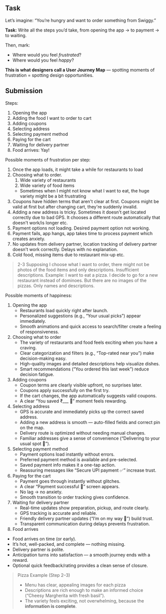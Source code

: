 ## Task
Let’s imagine:
“You’re hungry and want to order something from Swiggy.”

**Task:** Write all the steps you’d take, from opening the app → to payment → to waiting.

Then, mark:
- Where would you feel _frustrated_?
- Where would you feel _happy_?

**This is what designers call a User Journey Map** — spotting moments of frustration = spotting design opportunities.

## Submission
Steps:
1. Opening the app
2. Adding the food I want to order to cart
3. Adding coupons
4. Selecting address
5. Selecting payment method
6. Paying for the cart
7. Waiting for delivery partner
8. Food arrives: Yay!

Possible moments of frustration per step:
1. Once the app loads, it might take a while for restaurants to load
2. Choosing what to order.
	1. Wide variety of restaurants
	2. Wide variety of food items
	- Sometimes when I might not know what I want to eat, the huge variety might be a bit frustrating
3. Coupons have hidden terms that aren't clear at first. Coupons might be valid at first but after changing cart, they're suddenly invalid.
4. Adding a new address is tricky. Sometimes it doesn't get located correctly due to bad GPS. It chooses a different route automatically that doesn't work/is longer etc.
5. Payment options not loading. Desired payment option not working.
6. Payment fails, app hangs, app takes time to process payment which creates anxiety.
7. No updates from delivery partner, location tracking of delivery partner doesn't work correctly. Delays with no explanation. 
8. Cold food, missing items due to restaurant mix-up etc.

>2-3
>Supposing I choose what I want to order, there might not be photos of the food items and only descriptions. Insufficient descriptions.
>Example: 
>I want to eat a pizza. I decide to go for a new restaurant instead of dominoes. But there are no images of the pizzas. Only names and descriptions.

Possible moments of happiness:
1. Opening the app
	- Restaurants load quickly right after launch.
	- Personalized suggestions (e.g., “Your usual picks”) appear immediately.
	- Smooth animations and quick access to search/filter create a feeling of responsiveness.
2. Choosing what to order
	- The variety of restaurants and food feels exciting when you have a craving.
	- Clear categorization and filters (e.g., “Top-rated near you”) make decision-making easy.
	- High-quality images and detailed descriptions help visualize dishes.
	- Smart recommendations (“You ordered this last week”) reduce decision fatigue.
3. Adding coupons
	- Coupon terms are clearly visible upfront, no surprises later.
    - Coupons apply successfully on the first try.
    - If the cart changes, the app automatically suggests valid coupons.
    - A clear “You saved ₹___ 🎉” moment feels rewarding.
4. Selecting address
	- GPS is accurate and immediately picks up the correct saved address.
    - Adding a new address is smooth — auto-filled fields and correct pin on the map.
    - Delivery route is optimized without needing manual changes.
    - Familiar addresses give a sense of convenience (“Delivering to your usual spot 🍴”).
5. Selecting payment method
	- Payment options load instantly without errors.
    - Preferred payment method is available and pre-selected.
    - Saved payment info makes it a one-tap action.
    - Reassuring messages like “Secure UPI payment ✅” increase trust.
6. Paying for the cart
	- Payment goes through instantly without glitches.
    - A clear “Payment successful 🎉” screen appears.
    - No lag → no anxiety.
    - Smooth transition to order tracking gives confidence.
7. Waiting for delivery partner
	- Real-time updates show preparation, pickup, and route clearly.
    - GPS tracking is accurate and reliable.
    - Friendly delivery partner updates (“I’m on my way 🚴”) build trust.
    - Transparent communication during delays prevents frustration.
8. Food arrives
- Food arrives on time (or early).
- It’s hot, well-packed, and complete — nothing missing.
- Delivery partner is polite.
- Anticipation turns into satisfaction — a smooth journey ends with a reward.
- Optional quick feedback/rating provides a clean sense of closure.

> Pizza Example (Step 2–3)
> - Menu has clear, appealing images for each pizza
> - Descriptions are rich enough to make an informed choice (“Cheesy Margherita with fresh basil”).
> - The variety feels exciting, not overwhelming, because the **information is complete**.
